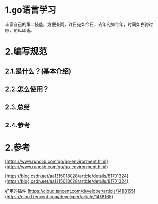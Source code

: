 # 1.go语言学习

丰富自己的第二技能，方便查阅，昨日宛如今日，去年宛如今年，时间如白驹过隙，稍纵即逝。

# 2.编写规范

## 2.1.是什么？\(基本介绍\)

## 2.2.怎么使用？

## 2.3.总结

## 2.4.参考

# 2.参考

[https://www.runoob.com/go/go-environment.html](https://www.runoob.com/go/go-environment.html)

[https://blog.csdn.net/aa1215018028/article/details/81701324](https://blog.csdn.net/aa1215018028/article/details/81701324)

好用的插件:[https://cloud.tencent.com/developer/article/1488165](https://cloud.tencent.com/developer/article/1488165)

